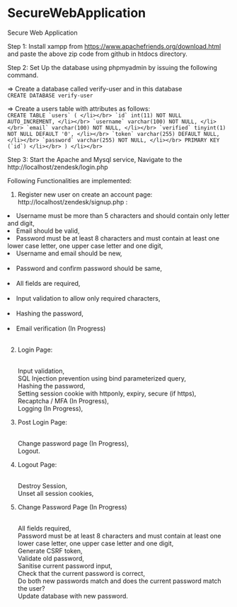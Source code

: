 # SecureWebApplication
Secure Web Application

Step 1: Install xampp from https://www.apachefriends.org/download.html and paste the above zip code from github in htdocs directory.

Step 2: Set Up the database using phpmyadmin by issuing the following command.

=> Create a database called verify-user and in this database</br>
``CREATE DATABASE verify-user`` </br>

=> Create a users table with attributes as follows: </li></br>
``CREATE TABLE `users` ( </li></br>
 `id` int(11) NOT NULL AUTO_INCREMENT, </li></br>
 `username` varchar(100) NOT NULL, </li></br>
 `email` varchar(100) NOT NULL, </li></br>
 `verified` tinyint(1) NOT NULL DEFAULT '0', </li></br>
 `token` varchar(255) DEFAULT NULL, </li></br>
 `password` varchar(255) NOT NULL, </li></br>
 PRIMARY KEY (`id`) </li></br>
) </li></br>``

Step 3: Start the Apache and Mysql service, Navigate to the http://localhost/zendesk/login.php </br>

Following Functionalities are implemented:</br>

1) Register new user on create an account page: http://localhost/zendesk/signup.php : 
<li>Username must be more than 5 characters and should contain only letter and digit, </li>
<li>Email should be valid,</li>
<li>Password must be at least 8 characters and must contain at least one lower case letter, one upper case letter and one digit,</li>
<li>Username and email should be new,</li></br>
<li>Password and confirm password should be same,</li></br>
<li>All fields are required,</li></br>
<li>Input validation to allow only required characters,</li></br>
<li>Hashing the password,</li></br>
<li>Email verification (In Progress)</li></br>

2) Login Page: </li></br>
Input validation,</li></br>
SQL Injection prevention using bind parameterized query,</li></br>
Hashing the password,</li></br>
Setting session cookie with httponly, expiry, secure (if https),</li></br>
Recaptcha / MFA (In Progress),</li></br>
Logging (In Progress),</li></br>

3) Post Login Page: </li></br>
Change password page (In Progress),</li></br>
Logout. </li></br>

4)  Logout Page:</li></br> 
Destroy Session,</li></br>
Unset all session cookies,</li></br>

5) Change Password Page  (In Progress)</li></br>
All fields required,</li></br>
Password must be at least 8 characters and must contain at least one lower case letter, one upper case letter and one digit,</li></br>
Generate CSRF token,</li></br>
Validate old password,</li></br>
Sanitise current password input,</li></br>
Check that the current password is correct,</li></br>
Do both new passwords match and does the current password match the user?</li></br>
Update database with new password.</li></br>
